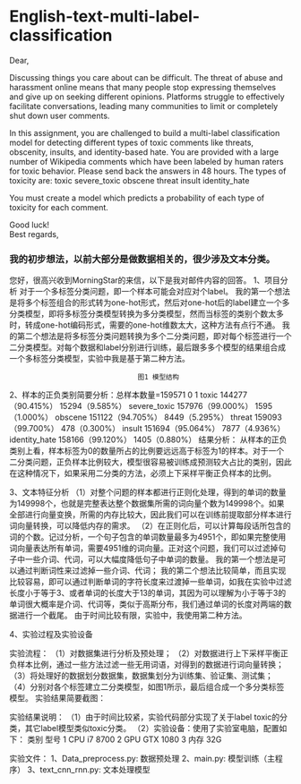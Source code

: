 # English-text-multi-label-classification

Dear,   

Discussing things you care about can be difficult. The threat of abuse and harassment online means that many people stop expressing themselves and give up on seeking different opinions. Platforms struggle to effectively facilitate conversations, leading many communities to limit or completely shut down user comments.   

In this assignment, you are challenged to build a multi-label classification model for detecting different types of toxic comments like threats, obscenity, insults, and identity-based hate. You are provided with a large number of Wikipedia comments which have been labeled by human raters for toxic behavior. Please send back the answers in 48 hours. The types of toxicity are:
toxic
severe_toxic
obscene
threat
insult
identity_hate

You must create a model which predicts a probability of each type of toxicity for each comment.


Good luck!   
Best regards,

### 我的初步想法，以前大部分是做数据相关的，很少涉及文本分类。
您好，很高兴收到MorningStar的来信，以下是我对邮件内容的回答。
1、项目分析
对于一个多标签分类问题，即一个样本可能会对应对个label。
我的第一个想法是将多个标签组合的形式转为one-hot形式，然后对one-hot后的label建立一个多分类模型，即将多标签分类模型转换为多分类模型，然而当标签的类别个数太多时，转成one-hot编码形式，需要的one-hot维数太大，这种方法有点行不通。
我的第二个想法是将多标签分类问题转换为多个二分类问题，即对每个标签进行一个二分类模型。对每个数据和label分别进行训练，最后跟多多个模型的结果组合成一个多标签分类模型，实验中我是基于第二种方法。

									图1 模型结构
2、样本的正负类别简要分析：总样本数量=159571
	0	1
toxic	144277（90.415%）	15294（9.585%）
severe_toxic	157976（99.000%）	1595（1.000%）
obscene	151122（94.705%）	8449（5.295%）
threat	159093（99.700%）	478（0.300%）
insult	151694（95.064%）	7877（4.936%）
identity_hate	158166（99.120%）	1405（0.880%）
结果分析：
从样本的正负类别上看，样本标签为0的数量所占的比例要远远高于标签为1的样本。对于一个二分类问题，正负样本比例较大，模型很容易被训练成预测较大占比的类别，因此在这种情况下，如果采用二分类的方法，必须上下采样平衡正负样本的比例。

3、文本特征分析
（1）对整个问题的样本都进行正则化处理，得到的单词的数量为149998个，也就是完整表达整个数据集所需的词向量个数为149998个。如果全部进行向量变换，所需的内存比较大，因此我们可以在训练前提取部分样本进行词向量转换，可以降低内存的需求。
（2）在正则化后，可以计算每段话所包含的词的个数。记过分析，一个句子包含的单词数量最多为4951个，即如果完整使用词向量表达所有单词，需要4951维的词向量。正对这个问题，我们可以过滤掉句子中一些介词、代词，可以大幅度降低句子中单词的数量。
我的第一个想法是可以通过判断词性来过滤掉一些介词、代词；
我的第二个想法比较简单，而且实现比较容易，即可以通过判断单词的字符长度来过渡掉一些单词，如我在实验中过滤长度小于等于3、或者单词的长度大于13的单词，其因为可以理解为小于等于3的单词很大概率是介词、代词等，类似于高斯分布，我们通过单词的长度对两端的数据进行一个截尾。
由于时间比较有限，实验中，我使用第二种方法。

4、实验过程及实验设备

实验流程：
（1）对数据集进行分析及预处理；
（2）对数据进行上下采样平衡正负样本比例，通过一些方法过滤一些无用词语，对得到的数据进行词向量转换；
（3）将处理好的数据划分数据集，数据集划分为训练集、验证集、测试集；
（4）分别对各个标签建立二分类模型，如图1所示，最后组合成一个多分类标签模型。
实验结果简要截图：


实验结果说明：
（1）由于时间比较紧，实验代码部分实现了关于label toxic的分类，其它label模型类似toxic分类。
（2）实验设备：使用了实验室电脑，配置如下：
	类别	型号
1	CPU	i7 8700
2	GPU	GTX 1080
3	内存	32G

实验文件：
1、Data_preprocess.py: 数据预处理
2、main.py: 模型训练（主程序）
3、text_cnn_rnn.py: 文本处理模型
